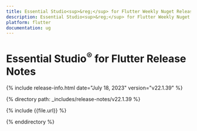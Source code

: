 ```yaml
---
title: Essential Studio<sup>&reg;</sup> for Flutter Weekly Nuget Release Release Notes  
description: Essential Studio<sup>&reg;</sup> for Flutter Weekly Nuget Release Release Notes  
platform: flutter
documentation: ug
---
```


# Essential Studio<sup>&reg;</sup> for Flutter Release Notes  

{% include release-info.html date="July 18, 2023" version="v22.1.39" %} 

{% directory path: _includes/release-notes/v22.1.39 %}

{% include {{file.url}} %}

{% enddirectory %}